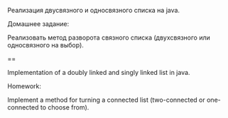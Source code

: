 Реализация двусвязного и односвязного списка на java.

Домашнее задание: 

Реализовать метод разворота связного списка (двухсвязного или односвязного на выбор).

==

Implementation of a doubly linked and singly linked list in java.

Homework:

Implement a method for turning a connected list (two-connected or one-connected to choose from).